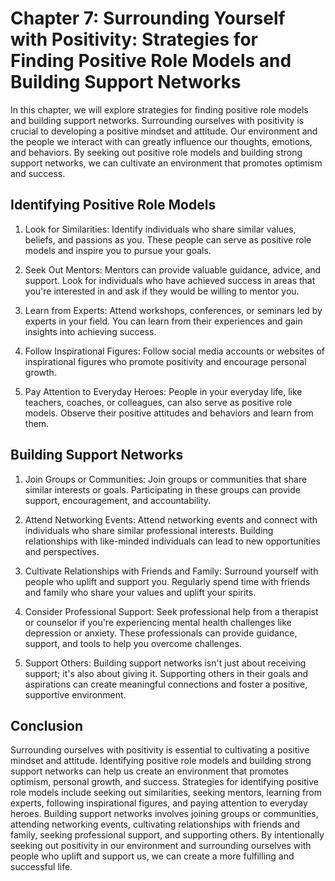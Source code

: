 Chapter 7: Surrounding Yourself with Positivity: Strategies for Finding Positive Role Models and Building Support Networks
==========================================================================================================================

In this chapter, we will explore strategies for finding positive role models and building support networks. Surrounding ourselves with positivity is crucial to developing a positive mindset and attitude. Our environment and the people we interact with can greatly influence our thoughts, emotions, and behaviors. By seeking out positive role models and building strong support networks, we can cultivate an environment that promotes optimism and success.

Identifying Positive Role Models
--------------------------------

1. Look for Similarities: Identify individuals who share similar values, beliefs, and passions as you. These people can serve as positive role models and inspire you to pursue your goals.

2. Seek Out Mentors: Mentors can provide valuable guidance, advice, and support. Look for individuals who have achieved success in areas that you're interested in and ask if they would be willing to mentor you.

3. Learn from Experts: Attend workshops, conferences, or seminars led by experts in your field. You can learn from their experiences and gain insights into achieving success.

4. Follow Inspirational Figures: Follow social media accounts or websites of inspirational figures who promote positivity and encourage personal growth.

5. Pay Attention to Everyday Heroes: People in your everyday life, like teachers, coaches, or colleagues, can also serve as positive role models. Observe their positive attitudes and behaviors and learn from them.

Building Support Networks
-------------------------

1. Join Groups or Communities: Join groups or communities that share similar interests or goals. Participating in these groups can provide support, encouragement, and accountability.

2. Attend Networking Events: Attend networking events and connect with individuals who share similar professional interests. Building relationships with like-minded individuals can lead to new opportunities and perspectives.

3. Cultivate Relationships with Friends and Family: Surround yourself with people who uplift and support you. Regularly spend time with friends and family who share your values and uplift your spirits.

4. Consider Professional Support: Seek professional help from a therapist or counselor if you're experiencing mental health challenges like depression or anxiety. These professionals can provide guidance, support, and tools to help you overcome challenges.

5. Support Others: Building support networks isn't just about receiving support; it's also about giving it. Supporting others in their goals and aspirations can create meaningful connections and foster a positive, supportive environment.

Conclusion
----------

Surrounding ourselves with positivity is essential to cultivating a positive mindset and attitude. Identifying positive role models and building strong support networks can help us create an environment that promotes optimism, personal growth, and success. Strategies for identifying positive role models include seeking out similarities, seeking mentors, learning from experts, following inspirational figures, and paying attention to everyday heroes. Building support networks involves joining groups or communities, attending networking events, cultivating relationships with friends and family, seeking professional support, and supporting others. By intentionally seeking out positivity in our environment and surrounding ourselves with people who uplift and support us, we can create a more fulfilling and successful life.

